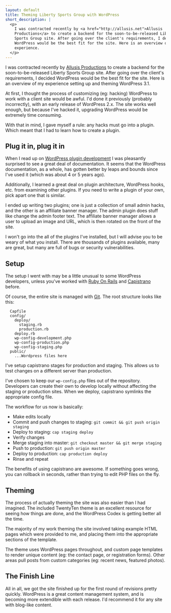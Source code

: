 ```yaml
---
layout: default
title: Theming Liberty Sports Group with WordPress
short_description: |
  <p>
    I was contracted recently by <a href="http://allusis.net">Allusis
    Productions</a> to create a backend for the soon-to-be-released Liberty
    Sports Group site. After going over the client's requirements, I decided
    WordPress would be the best fit for the site. Here is an overview of my
    experience.
  </p>
---
```


I was contracted recently by [Allusis Productions](http://allusis.net) to
create a backend for the soon-to-be-released Liberty Sports Group site. After
going over the client's requirements, I decided WordPress would be the best
fit for the site. Here is an overview of my experience setting up and theming
WordPress 3.1.

At first, I thought the process of customizing (eg: hacking) WordPress to work
with a client site would be awful. I'd done it previously (probably
incorrectly), with an early release of WordPress 2.x. The site works well
enough, but because I've hacked it, upgrading WordPress would be extremely
time consuming.

With that in mind, I gave myself a rule: any hacks must go into a plugin.
Which meant that I had to learn how to create a plugin.


## Plug it in, plug it in

When I read up on
[WordPress plugin development](http://codex.wordpress.org/Writing_a_Plugin) I
was pleasantly surprised to see a great deal of documentation. It seems that
the WordPress documentation, as a whole, has gotten better by leaps and bounds
since I've used it (which was about 4 or 5 years ago).

Additionally, I learned a great deal on plugin architecture, WordPress hooks,
etc. from examining other plugins. If you need to write a plugin of your own,
pick apart one that is similar.

I ended up writing two plugins; one is just a collection of small admin hacks,
and the other is an affiliate banner manager. The admin plugin does stuff like
change the admin footer text. The affiliate banner manager allows a user to
upload an image and URL, which is then rotated on the front of the site.

I won't go into the all of the plugins I've installed, but I will advise you
to be weary of what you install. There are thousands of plugins available,
many are great, but many are full of bugs or security vulnerabilities.


## Setup

The setup I went with may be a little unusual to some WordPress developers,
unless you've worked with [Ruby On Rails](http://rubyonrails.org/) and
[Capistrano](https://github.com/capistrano/capistrano) before.

Of course, the entire site is managed with [Git](http://git-scm.com/). The
root structure looks like this:

      Capfile
      config/
        deploy/
          staging.rb
          production.rb
        deploy.rb
        wp-config-development.php
        wp-config-production.php
        wp-config-staging.php
      public/
        ...Wordpress files here

I've setup capistrano stages for production and staging. This allows us to
test changes on a different server than production.

I've chosen to keep our `wp-config.php` files out of the repository.
Developers can create their own to develop locally without affecting the
staging or production sites. When we deploy, capistrano symlinks the
appropriate config file.

The workflow for us now is basically:

* Make edits locally
* Commit and push changes to staging: `git commit && git push origin staging`
* Deploy to staging: `cap staging deploy`
* Verify changes
* Merge staging into master: `git checkout master && git merge staging`
* Push to production: `git push origin master`
* Deploy to production: `cap production deploy`
* Rinse and repeat

The benefits of using capistrano are awesome. If something goes wrong, you can
rollback in seconds, rather than trying to edit PHP files on the fly.


## Theming

The process of actually theming the site was also easier than I had imagined.
The included TwentyTen theme is an excellent resource for seeing how things
are done, and the WordPress Codex is getting better all the time.

The majority of my work theming the site involved taking example HTML pages
which were provided to me, and placing them into the appropriate sections of
the template.

The theme uses WordPress pages throughout, and custom page templates to render
unique content (eg: the contact page, or registration forms). Other areas pull
posts from custom categories (eg: recent news, featured photos).


## The Finish Line

All in all, we got the site finished up for the first round of revisions
pretty quickly. WordPress is a great content management system, and is
becoming more extendible with each release. I'd recommend it for any site
with blog-like content.

